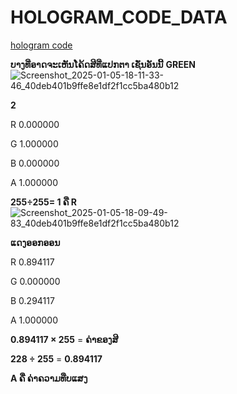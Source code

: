 # HOLOGRAM_CODE_DATA

[hologram code](https://www.mediafire.com/file/n3hfgdcbn78thqq/CODE+HOLOGRAM+DATA.zip/file)

**ບາງທີ່ອາດຈະເຫັນໂຄ້ດສີທີ່ແປກຕາ ເຊັ່ນອັນນີ້**
**GREEN**
![Screenshot_2025-01-05-18-11-33-46_40deb401b9ffe8e1df2f1cc5ba480b12](https://github.com/user-attachments/assets/719ccc72-77f1-4ae1-94e4-d0d874dd3977)


**2**

R 0.000000

G 1.000000

B 0.000000

A 1.000000

**255÷255= 1 ຄື R**
![Screenshot_2025-01-05-18-09-49-83_40deb401b9ffe8e1df2f1cc5ba480b12](https://github.com/user-attachments/assets/e80e0e32-5e33-4356-b290-6cd9f00ee96e)

**ແດງອອກອອນ**

R 0.894117

G 0.000000

B 0.294117

A 1.000000

**0.894117 × 255** = **ຄ່າຂອງສີ**

**228 ÷ 255** = **0.894117**

**A ຄື່ ຄ່າຄວາມທືບແສງ**
